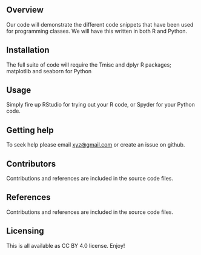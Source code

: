 ## Overview
Our code will demonstrate the different code snippets that have been used for programming
classes. We will have this written in both R and Python.

## Installation
The full suite of code will require the Tmisc and dplyr R packages;
matplotlib and seaborn for Python

## Usage
Simply fire up RStudio for trying out your R code, or Spyder for your Python code.

## Getting help
To seek help please email xyz@gmail.com or create an issue on github.

## Contributors
Contributions and references are included in the source code files.

## References
Contributions and references are included in the source code files.

## Licensing
This is all available as CC BY 4.0 license. Enjoy!
